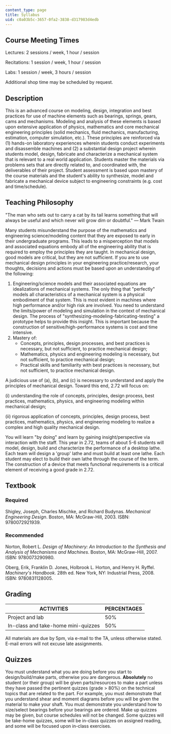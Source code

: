 ```yaml
---
content_type: page
title: Syllabus
uid: c0a03b5c-3657-0fa2-3838-d317983d4edb
---
```


Course Meeting Times
--------------------

Lectures: 2 sessions / week, 1 hour / session

Recitations: 1 session / week, 1 hour / session

Labs: 1 session / week, 3 hours / session

Additional shop time may be scheduled by request.

Description
-----------

This is an advanced course on modeling, design, integration and best practices for use of machine elements such as bearings, springs, gears, cams and mechanisms. Modeling and analysis of these elements is based upon extensive application of physics, mathematics and core mechanical engineering principles (solid mechanics, fluid mechanics, manufacturing, estimation, computer simulation, etc.). These principles are reinforced via (1) hands-on laboratory experiences wherein students conduct experiments and disassemble machines and (2) a substantial design project wherein students model, design, fabricate and characterize a mechanical system that is relevant to a real world application. Students master the materials via problems sets that are directly related to, and coordinated with, the deliverables of their project. Student assessment is based upon mastery of the course materials and the student's ability to synthesize, model and fabricate a mechanical device subject to engineering constraints (e.g. cost and time/schedule).

Teaching Philosophy
-------------------

"The man who sets out to carry a cat by its tail learns something that will always be useful and which never will grow dim or doubtful." — Mark Twain

Many students misunderstand the purpose of the mathematics and engineering science/modeling content that they are exposed to early in their undergraduate programs. This leads to a misperception that models and associated equations embody all of the engineering ability that is required to employ the principles they are taught. In mechanical design, good models are critical, but they are not sufficient. If you are to use mechanical design principles in your engineering practice/research, your thoughts, decisions and actions must be based upon an understanding of the following:

1.  Engineering/science models and their associated equations are idealizations of mechanical systems. The only thing that "perfectly" models all characteristics of a mechanical system is a physical embodiment of that system. This is most evident in machines where high performance and/or high risk are involved. You need to understand the limits/power of modeling and simulation in the context of mechanical design. The process of "synthesizing-modeling-fabricating-testing" a prototype helps to provide this insight. This is important because the construction of sensitive/high-performance systems is cost and time intensive.
2.  Mastery of:
    *   Concepts, principles, design processes, and best practices is necessary, but not sufficient, to practice mechanical design;
    *   Mathematics, physics and engineering modeling is necessary, but not sufficient, to practice mechanical design;
    *   Practical skills and familiarity with best practices is necessary, but not sufficient, to practice mechanical design.

A judicious use of (a), (b), and (c) is necessary to understand and apply the principles of mechanical design. Toward this end, 2.72 will focus on:

(i) understanding the role of concepts, principles, design process, best practices, mathematics, physics, and engineering modeling within mechanical design;

(ii) rigorous application of concepts, principles, design process, best practices, mathematics, physics, and engineering modeling to realize a complex and high quality mechanical design.

You will learn "by doing" and learn by gaining insight/perspective via interaction with the staff. This year in 2.72, teams of about 5-6 students will model, design, build and characterize the performance of a desktop lathe. Each team will design a 'group' lathe and must build at least one lathe. Each student may elect to build their own lathe through the course of the term. The construction of a device that meets functional requirements is a critical element of receiving a good grade in 2.72.

Textbook
--------

### Required

Shigley, Joseph, Charles Mischke, and Richard Budynas. _Mechanical Engineering Design_. Boston, MA: McGraw-Hill, 2003. ISBN: 9780072921939.

### Recommended

Norton, Robert L. _Design of Machinery: An Introduction to the Synthesis and Analysis of Mechanisms and Machines_. Boston, MA: McGraw-Hill, 2007. ISBN: 9780073290980.

Oberg, Erik, Franklin D. Jones, Holbrook L. Horton, and Henry H. Ryffel. _Machinery's Handbook_. 28th ed. New York, NY: Industrial Press, 2008. ISBN: 9780831128005.

Grading
-------

| ACTIVITIES | PERCENTAGES |
| --- | --- |
| Project and lab | 50% |
| In-class and take-home mini-quizzes | 50% 

All materials are due by 5pm, via e-mail to the TA, unless otherwise stated. E-mail errors will not excuse late assignments.

Quizzes
-------

You must understand what you are doing before you start to design/build/make parts, otherwise you are dangerous. **Absolutely** no student (or their group) will be given parts/resources to make a part unless they have passed the pertinent quizzes (grade > 80%) on the technical topics that are related to the part. For example, you must demonstrate that you understand shear and moment diagrams before you will be given the material to make your shaft. You must demonstrate you understand how to size/select bearings before your bearings are ordered. Make up quizzes may be given, but course schedules will not be changed. Some quizzes will be take-home quizzes, some will be in-class quizzes on assigned reading, and some will be focused upon in-class exercises.